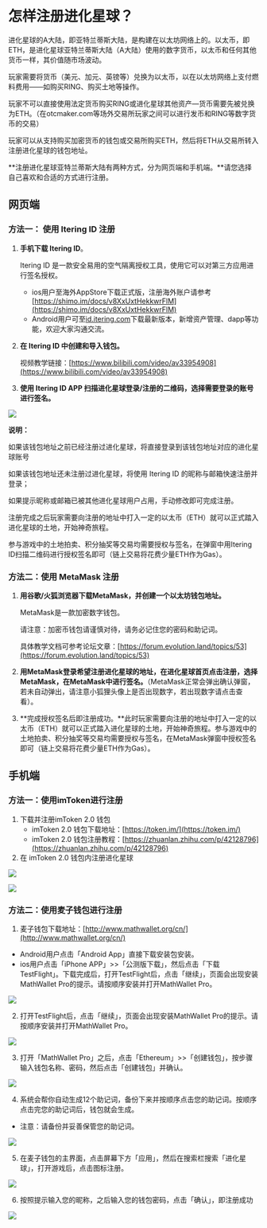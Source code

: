 # 怎样注册进化星球？

进化星球的A大陆，即亚特兰蒂斯大陆，是构建在以太坊网络上的。以太币，即ETH，是进化星球亚特兰蒂斯大陆（A大陆）使用的数字货币，以太币和任何其他货币一样，其价值随市场波动。

玩家需要将货币（美元、加元、英镑等）兑换为以太币，以在以太坊网络上支付燃料费用——如购买RING、购买土地等操作。

玩家不可以直接使用法定货币购买RING或进化星球其他资产—货币需要先被兑换为ETH。（在otcmaker.com等场外交易所玩家之间可以进行发币和RING等数字货币的交易）

玩家可以从支持购买加密货币的钱包或交易所购买ETH，然后将ETH从交易所转入注册进化星球的钱包地址。

**注册进化星球亚特兰蒂斯大陆有两种方式，分为网页端和手机端。**请您选择自己喜欢和合适的方式进行注册。

## **网页端**

### **方法一： 使用 Itering ID 注册**

1. **手机下载 Itering ID**。

   Itering ID 是一款安全易用的空气隔离授权工具，使用它可以对第三方应用进行签名授权。

   * ios用户至海外AppStore下载正式版，注册海外账户请参考[https://shimo.im/docs/v8XxUxtHekkwrFlM](https://shimo.im/docs/v8XxUxtHekkwrFlM)
   * Android用户可至[id.itering.com](http://id.itering.com/)下载最新版本，新增资产管理、dapp等功能，欢迎大家沟通交流。

2. **在 Itering ID 中创建和导入钱包。**

   视频教学链接：[https://www.bilibili.com/video/av33954908](https://www.bilibili.com/video/av33954908)

3. **使用 Itering ID APP 扫描进化星球登录/注册的二维码，选择需要登录的账号进行签名。**

![](../../.gitbook/assets/371161af-de6e-42e6-9dfd-c599989940f1.png)

**说明：**

如果该钱包地址之前已经注册过进化星球，将直接登录到该钱包地址对应的进化星球账号

如果该钱包地址还未注册过进化星球，将使用 Itering ID 的昵称与邮箱快速注册并登录；

如果提示昵称或邮箱已被其他进化星球用户占用，手动修改即可完成注册。

注册完成之后玩家需要向注册的地址中打入一定的以太币（ETH）就可以正式踏入进化星球的土地，开始神奇旅程。

参与游戏中的土地拍卖、积分抽奖等交易均需要授权与签名，在弹窗中用Itering ID扫描二维码进行授权签名即可（链上交易将花费少量ETH作为Gas）。  



### **方法二：使用 MetaMask 注册**

1. **用谷歌/火狐浏览器下载MetaMask，并创建一个以太坊钱包地址。**

   MetaMask是一款加密数字钱包。

   请注意：加密币钱包请谨慎对待，请务必记住您的密码和助记词。

   具体教学文档可参考论坛文章：[https://forum.evolution.land/topics/53](https://forum.evolution.land/topics/53)

2. **用MetaMask登录希望注册进化星球的地址，在进化星球首页点击注册，选择MetaMask，在MetaMask中进行签名。**（MetaMask正常会弹出确认弹窗，若未自动弹出，请注意小狐狸头像上是否出现数字，若出现数字请点击查看）。
3. **完成授权签名后即注册成功。**此时玩家需要向注册的地址中打入一定的以太币（ETH）就可以正式踏入进化星球的土地，开始神奇旅程。参与游戏中的土地拍卖、积分抽奖等交易均需要授权与签名，在MetaMask弹窗中授权签名即可（链上交易将花费少量ETH作为Gas）。

## **手机端**

### **方法一：使用imToken进行注册**

1. 下载并注册imToken 2.0 钱包
   * imToken 2.0 钱包下载地址：[https://token.im/](https://token.im/)
   * imToken 2.0 钱包注册教程：[https://zhuanlan.zhihu.com/p/42128796](https://zhuanlan.zhihu.com/p/42128796)
2. 在 imToken 2.0 钱包内注册进化星球

![](../../.gitbook/assets/image%20%285%29.png)

![](../../.gitbook/assets/image%20%2842%29.png)

### **方法二：使用麦子钱包进行注册**

1. 麦子钱包下载地址：[http://www.mathwallet.org/cn/](http://www.mathwallet.org/cn/)

* Android用户点击「Android App」直接下载安装包安装。
* ios用户点击「iPhone APP」&gt;&gt;「公测版下载」，然后点击「下载TestFlight」。下载完成后，打开TestFlight后，点击「继续」，页面会出现安装MathWallet Pro的提示。请按顺序安装并打开MathWallet Pro。

![](../../.gitbook/assets/image%20%2839%29.png)

2. 打开TestFlight后，点击「继续」，页面会出现安装MathWallet Pro的提示。请按顺序安装并打开MathWallet Pro。

![](../../.gitbook/assets/image%20%2830%29.png)

3. 打开「MathWallet Pro」之后，点击「Ethereum」&gt;&gt;「创建钱包」，按步骤输入钱包名称、密码，然后点击「创建钱包」并确认。

![](../../.gitbook/assets/image%20%282%29.png)

4. 系统会帮你自动生成12个助记词，备份下来并按顺序点击您的助记词。按顺序点击完您的助记词后，钱包就会生成。

* 注意：请备份并妥善保管您的助记词。

![](../../.gitbook/assets/image%20%2822%29.png)

5. 在麦子钱包的主界面，点击屏幕下方「应用」，然后在搜索栏搜索「进化星球」，打开游戏后，点击图标注册。

![](../../.gitbook/assets/image%20%2831%29.png)

6. 按照提示输入您的昵称，之后输入您的钱包密码，点击「确认」，即注册成功

![](../../.gitbook/assets/image%20%2813%29.png)

